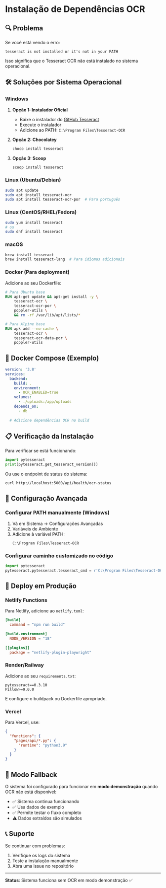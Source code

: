 # Instalação de Dependências OCR

## 🔍 Problema
Se você está vendo o erro:
```
tesseract is not installed or it's not in your PATH
```

Isso significa que o Tesseract OCR não está instalado no sistema operacional.

## 🛠️ Soluções por Sistema Operacional

### Windows

1. **Opção 1: Instalador Oficial**
   - Baixe o instalador do [GitHub Tesseract](https://github.com/UB-Mannheim/tesseract/wiki)
   - Execute o instalador
   - Adicione ao PATH: `C:\Program Files\Tesseract-OCR`

2. **Opção 2: Chocolatey**
   ```cmd
   choco install tesseract
   ```

3. **Opção 3: Scoop**
   ```cmd
   scoop install tesseract
   ```

### Linux (Ubuntu/Debian)

```bash
sudo apt update
sudo apt install tesseract-ocr
sudo apt install tesseract-ocr-por  # Para português
```

### Linux (CentOS/RHEL/Fedora)

```bash
sudo yum install tesseract
# ou
sudo dnf install tesseract
```

### macOS

```bash
brew install tesseract
brew install tesseract-lang  # Para idiomas adicionais
```

### Docker (Para deployment)

Adicione ao seu Dockerfile:

```dockerfile
# Para Ubuntu base
RUN apt-get update && apt-get install -y \
    tesseract-ocr \
    tesseract-ocr-por \
    poppler-utils \
    && rm -rf /var/lib/apt/lists/*

# Para Alpine base
RUN apk add --no-cache \
    tesseract-ocr \
    tesseract-ocr-data-por \
    poppler-utils
```

## 🐳 Docker Compose (Exemplo)

```yaml
version: '3.8'
services:
  backend:
    build: .
    environment:
      - OCR_ENABLED=true
    volumes:
      - ./uploads:/app/uploads
    depends_on:
      - db
  
  # Adicione dependências OCR no build
```

## 📋 Verificação da Instalação

Para verificar se está funcionando:

```python
import pytesseract
print(pytesseract.get_tesseract_version())
```

Ou use o endpoint de status do sistema:
```bash
curl http://localhost:5000/api/health/ocr-status
```

## 🔧 Configuração Avançada

### Configurar PATH manualmente (Windows)

1. Vá em Sistema → Configurações Avançadas
2. Variáveis de Ambiente
3. Adicione à variável PATH:
   ```
   C:\Program Files\Tesseract-OCR
   ```

### Configurar caminho customizado no código

```python
import pytesseract
pytesseract.pytesseract.tesseract_cmd = r'C:\Program Files\Tesseract-OCR\tesseract.exe'
```

## 🚀 Deploy em Produção

### Netlify Functions

Para Netlify, adicione ao `netlify.toml`:

```toml
[build]
  command = "npm run build"
  
[build.environment]
  NODE_VERSION = "18"
  
[[plugins]]
  package = "netlify-plugin-playwright"
```

### Render/Railway

Adicione ao seu `requirements.txt`:
```
pytesseract==0.3.10
Pillow>=9.0.0
```

E configure o buildpack ou Dockerfile apropriado.

### Vercel

Para Vercel, use:
```json
{
  "functions": {
    "pages/api/*.py": {
      "runtime": "python3.9"
    }
  }
}
```

## 🏥 Modo Fallback

O sistema foi configurado para funcionar em **modo demonstração** quando OCR não está disponível:

- ✅ Sistema continua funcionando
- ✅ Usa dados de exemplo
- ✅ Permite testar o fluxo completo
- ⚠️ Dados extraídos são simulados

## 📞 Suporte

Se continuar com problemas:

1. Verifique os logs do sistema
2. Teste a instalação manualmente
3. Abra uma issue no repositório

---

**Status**: Sistema funciona sem OCR em modo demonstração ✅